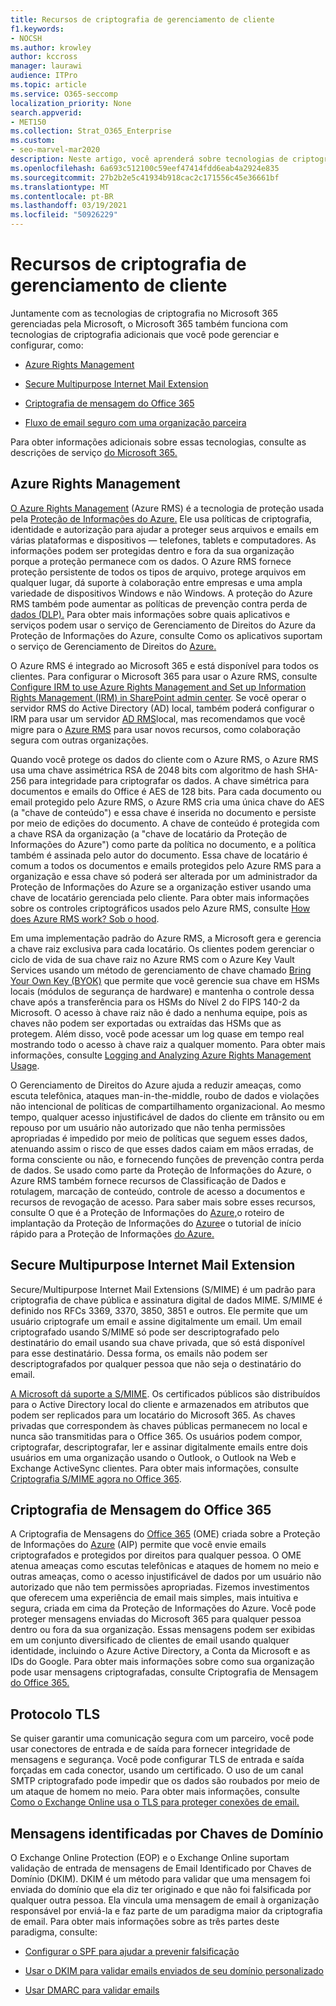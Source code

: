 ```yaml
---
title: Recursos de criptografia de gerenciamento de cliente
f1.keywords:
- NOCSH
ms.author: krowley
author: kccross
manager: laurawi
audience: ITPro
ms.topic: article
ms.service: O365-seccomp
localization_priority: None
search.appverid:
- MET150
ms.collection: Strat_O365_Enterprise
ms.custom:
- seo-marvel-mar2020
description: Neste artigo, você aprenderá sobre tecnologias de criptografia que você pode gerenciar e configurar no Microsoft 365.
ms.openlocfilehash: 6a693c512100c59eef47414fdd6eab4a2924e835
ms.sourcegitcommit: 27b2b2e5c41934b918cac2c171556c45e36661bf
ms.translationtype: MT
ms.contentlocale: pt-BR
ms.lasthandoff: 03/19/2021
ms.locfileid: "50926229"
---
```

# <a name="customer-managed-encryption-features"></a>Recursos de criptografia de gerenciamento de cliente

Juntamente com as tecnologias de criptografia no Microsoft 365 gerenciadas pela Microsoft, o Microsoft 365 também funciona com tecnologias de criptografia adicionais que você pode gerenciar e configurar, como:

- [Azure Rights Management](/azure/information-protection/what-is-azure-rms)

- [Secure Multipurpose Internet Mail Extension](https://blogs.technet.com/b/exchange/archive/2014/12/15/how-to-configure-s-mime-in-office-365.aspx)

- [Criptografia de mensagem do Office 365](https://products.office.com/en-us/exchange/office-365-message-encryption)

- [Fluxo de email seguro com uma organização parceira](/exchange/mail-flow-best-practices/use-connectors-to-configure-mail-flow/set-up-connectors-for-secure-mail-flow-with-a-partner)

Para obter informações adicionais sobre essas tecnologias, consulte as descrições de serviço [do Microsoft 365.](/office365/servicedescriptions/office-365-service-descriptions-technet-library)

## <a name="azure-rights-management"></a>Azure Rights Management

[O Azure Rights Management](/azure/information-protection/what-is-azure-rms) (Azure RMS) é a tecnologia de proteção usada pela [Proteção de Informações do Azure.](/information-protection/understand-explore/what-is-information-protection) Ele usa políticas de criptografia, identidade e autorização para ajudar a proteger seus arquivos e emails em várias plataformas e dispositivos — telefones, tablets e computadores. As informações podem ser protegidas dentro e fora da sua organização porque a proteção permanece com os dados. O Azure RMS fornece proteção persistente de todos os tipos de arquivo, protege arquivos em qualquer lugar, dá suporte à colaboração entre empresas e uma ampla variedade de dispositivos Windows e não Windows. A proteção do Azure RMS também pode aumentar as políticas de prevenção contra perda de [dados (DLP).](/exchange/security-and-compliance/data-loss-prevention/data-loss-prevention) Para obter mais informações sobre quais aplicativos e serviços podem usar o serviço de Gerenciamento de Direitos do Azure da Proteção de Informações do Azure, consulte Como os aplicativos suportam o serviço de Gerenciamento de Direitos do [Azure.](/information-protection/understand-explore/applications-support)

O Azure RMS é integrado ao Microsoft 365 e está disponível para todos os clientes. Para configurar o Microsoft 365 para usar o Azure RMS, consulte [Configure IRM to use Azure Rights Management and Set up Information Rights Management (IRM) in SharePoint admin center](../enterprise/activate-rms-in-microsoft-365.md). Se você operar o servidor RMS do Active Directory (AD) local, também poderá configurar o IRM para usar um servidor [AD RMS](/office365/SecurityCompliance/configure-irm-to-use-an-on-premises-ad-rms-server)local, mas recomendamos que você migre para o [Azure RMS](/azure/information-protection/migrate-from-ad-rms-to-azure-rms) para usar novos recursos, como colaboração segura com outras organizações.

Quando você protege os dados do cliente com o Azure RMS, o Azure RMS usa uma chave assimétrica RSA de 2048 bits com algoritmo de hash SHA-256 para integridade para criptografar os dados. A chave simétrica para documentos e emails do Office é AES de 128 bits. Para cada documento ou email protegido pelo Azure RMS, o Azure RMS cria uma única chave do AES (a "chave de conteúdo") e essa chave é inserida no documento e persiste por meio de edições do documento. A chave de conteúdo é protegida com a chave RSA da organização (a "chave de locatário da Proteção de Informações do Azure") como parte da política no documento, e a política também é assinada pelo autor do documento. Essa chave de locatário é comum a todos os documentos e emails protegidos pelo Azure RMS para a organização e essa chave só poderá ser alterada por um administrador da Proteção de Informações do Azure se a organização estiver usando uma chave de locatário gerenciada pelo cliente. Para obter mais informações sobre os controles criptográficos usados pelo Azure RMS, consulte [How does Azure RMS work? Sob o hood](/information-protection/understand-explore/how-does-it-work).

Em uma implementação padrão do Azure RMS, a Microsoft gera e gerencia a chave raiz exclusiva para cada locatário. Os clientes podem gerenciar o ciclo de vida de sua chave raiz no Azure RMS com o Azure Key Vault Services usando um método de gerenciamento de chave chamado [Bring Your Own Key (BYOK)](/azure/information-protection/plan-implement-tenant-key) que permite que você gerencie sua chave em HSMs locais (módulos de segurança de hardware) e mantenha o controle dessa chave após a transferência para os HSMs do Nível 2 do FIPS 140-2 da Microsoft. O acesso à chave raiz não é dado a nenhuma equipe, pois as chaves não podem ser exportadas ou extraídas das HSMs que as protegem. Além disso, você pode acessar um log quase em tempo real mostrando todo o acesso à chave raiz a qualquer momento. Para obter mais informações, consulte [Logging and Analyzing Azure Rights Management Usage](/azure/information-protection/log-analyze-usage).

O Gerenciamento de Direitos do Azure ajuda a reduzir ameaças, como escuta telefônica, ataques man-in-the-middle, roubo de dados e violações não intencional de políticas de compartilhamento organizacional. Ao mesmo tempo, qualquer acesso injustificável de dados do cliente em trânsito ou em repouso por um usuário não autorizado que não tenha permissões apropriadas é impedido por meio de políticas que seguem esses dados, atenuando assim o risco de que esses dados caiam em mãos erradas, de forma consciente ou não, e fornecendo funções de prevenção contra perda de dados. Se usado como parte da Proteção de Informações do Azure, o Azure RMS também fornece recursos de Classificação de Dados e rotulagem, marcação de conteúdo, controle de acesso a documentos e recursos de revogação de acesso. Para saber mais sobre esses recursos, consulte O que é a Proteção de Informações do [Azure,](/information-protection/understand-explore/what-is-information-protection)o roteiro de implantação da Proteção de Informações do [Azure](/information-protection/plan-design/deployment-roadmap)e o tutorial de início rápido para a Proteção de Informações [do Azure.](/information-protection/get-started/infoprotect-quick-start-tutorial)

## <a name="secure-multipurpose-internet-mail-extension"></a>Secure Multipurpose Internet Mail Extension

Secure/Multipurpose Internet Mail Extensions (S/MIME) é um padrão para criptografia de chave pública e assinatura digital de dados MIME. S/MIME é definido nos RFCs 3369, 3370, 3850, 3851 e outros. Ele permite que um usuário criptografe um email e assine digitalmente um email. Um email criptografado usando S/MIME só pode ser descriptografado pelo destinatário do email usando sua chave privada, que só está disponível para esse destinatário. Dessa forma, os emails não podem ser descriptografados por qualquer pessoa que não seja o destinatário do email.

[A Microsoft dá suporte a S/MIME](https://blogs.technet.com/b/exchange/archive/2014/12/15/how-to-configure-s-mime-in-office-365.aspx). Os certificados públicos são distribuídos para o Active Directory local do cliente e armazenados em atributos que podem ser replicados para um locatário do Microsoft 365. As chaves privadas que correspondem às chaves públicas permanecem no local e nunca são transmitidas para o Office 365. Os usuários podem compor, criptografar, descriptografar, ler e assinar digitalmente emails entre dois usuários em uma organização usando o Outlook, o Outlook na Web e Exchange ActiveSync clientes. Para obter mais informações, consulte [Criptografia S/MIME agora no Office 365](https://blogs.office.com/2014/02/26/smime-encryption-now-in-office-365/).

## <a name="office-365-message-encryption"></a>Criptografia de Mensagem do Office 365

A Criptografia de Mensagens do [Office 365](https://products.office.com/exchange/office-365-message-encryption) (OME) criada sobre a Proteção de Informações do [Azure](/information-protection/understand-explore/what-is-information-protection) (AIP) permite que você envie emails criptografados e protegidos por direitos para qualquer pessoa. O OME atenua ameaças como escutas telefônicas e ataques de homem no meio e outras ameaças, como o acesso injustificável de dados por um usuário não autorizado que não tem permissões apropriadas. Fizemos investimentos que oferecem uma experiência de email mais simples, mais intuitiva e segura, criada em cima da Proteção de Informações do Azure. Você pode proteger mensagens enviadas do Microsoft 365 para qualquer pessoa dentro ou fora da sua organização. Essas mensagens podem ser exibidas em um conjunto diversificado de clientes de email usando qualquer identidade, incluindo o Azure Active Directory, a Conta da Microsoft e as IDs do Google. Para obter mais informações sobre como sua organização pode usar mensagens criptografadas, consulte Criptografia de Mensagem [do Office 365.](./ome.md)

## <a name="transport-layer-security"></a>Protocolo TLS   

Se quiser garantir uma comunicação segura com um parceiro, você pode usar conectores de entrada e de saída para fornecer integridade de mensagens e segurança. Você pode configurar TLS de entrada e saída forçadas em cada conector, usando um certificado. O uso de um canal SMTP criptografado pode impedir que os dados são roubados por meio de um ataque de homem no meio. Para obter mais informações, consulte [Como o Exchange Online usa o TLS para proteger conexões de email.](./exchange-online-uses-tls-to-secure-email-connections.md)

## <a name="domain-keys-identified-mail"></a>Mensagens identificadas por Chaves de Domínio

O Exchange Online Protection (EOP) e o Exchange Online suportam validação de entrada de mensagens de Email Identificado por Chaves de Domínio (DKIM). DKIM é um método para validar que uma mensagem foi enviada do domínio que ela diz ter originado e que não foi falsificada por qualquer outra pessoa. Ela vincula uma mensagem de email à organização responsável por enviá-la e faz parte de um paradigma maior da criptografia de email. Para obter mais informações sobre as três partes deste paradigma, consulte:

- [Configurar o SPF para ajudar a prevenir falsificação](/office365/SecurityCompliance/set-up-spf-in-office-365-to-help-prevent-spoofing)

- [Usar o DKIM para validar emails enviados de seu domínio personalizado](/office365/SecurityCompliance/use-dkim-to-validate-outbound-email)

- [Usar DMARC para validar emails](/office365/SecurityCompliance/use-dmarc-to-validate-email)